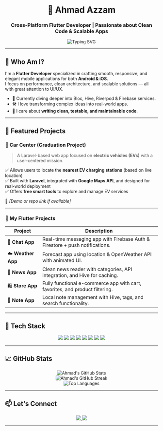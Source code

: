 <h1 align="center">🚀 Ahmad Azzam</h1>
<h3 align="center">Cross-Platform Flutter Developer | Passionate about Clean Code & Scalable Apps</h3>

<p align="center">
  <img src="https://readme-typing-svg.demolab.com?font=Fira+Code&size=22&pause=1000&color=00BFFF&center=true&vCenter=true&width=600&lines=Flutter+Developer+%7C+Android+%26+iOS;Clean+Architecture+%7C+Firebase+%7C+Hive;Building+Modern+Apps+with+Pixel-Perfect+UI" alt="Typing SVG" />
</p>

---

## 🌟 Who Am I?

I'm a **Flutter Developer** specialized in crafting smooth, responsive, and elegant mobile applications for both **Android & iOS**.  
I focus on performance, clean architecture, and scalable solutions — all with great attention to UI/UX.

- 🧠 Currently diving deeper into Bloc, Hive, Riverpod & Firebase services.  
- 🛠 I love transforming complex ideas into real-world apps.  
- 🎯 I care about **writing clean, testable, and maintainable code**.

---

## 💼 Featured Projects

### 🧠 **Car Center (Graduation Project)**
> A Laravel-based web app focused on **electric vehicles (EVs)** with a user-centered mission.

✅ Allows users to locate the **nearest EV charging stations** (based on live location)  
✅ Built with **Laravel**, integrated with **Google Maps API**, and designed for real-world deployment  
✅ Offers **free smart tools** to explore and manage EV services  

🔗 _[Demo or repo link if available]_  

---

### 📱 **My Flutter Projects**

| Project | Description |
|--------|-------------|
| 💬 **Chat App** | Real-time messaging app with Firebase Auth & Firestore + push notifications. |
| ☁️ **Weather App** | Forecast app using location & OpenWeather API with animated UI. |
| 📰 **News App** | Clean news reader with categories, API integration, and Hive for caching. |
| 🛍️ **Store App** | Fully functional e-commerce app with cart, favorites, and product filtering. |
| 📝 **Note App** | Local note management with Hive, tags, and search functionality. |

---

## 🧰 Tech Stack

<p align="center">
  <img src="https://img.shields.io/badge/Flutter-02569B?style=for-the-badge&logo=flutter&logoColor=white"/>
  <img src="https://img.shields.io/badge/Dart-0175C2?style=for-the-badge&logo=dart&logoColor=white"/>
  <img src="https://img.shields.io/badge/Firebase-FFCA28?style=for-the-badge&logo=firebase&logoColor=black"/>
  <img src="https://img.shields.io/badge/Hive-F9A825?style=for-the-badge&logo=hive&logoColor=black"/>
  <img src="https://img.shields.io/badge/Bloc-3982C3?style=for-the-badge&logo=blazor&logoColor=white"/>
  <img src="https://img.shields.io/badge/SQLite-003B57?style=for-the-badge&logo=sqlite&logoColor=white"/>
  <img src="https://img.shields.io/badge/Laravel-F72C1F?style=for-the-badge&logo=laravel&logoColor=white"/>
  <img src="https://img.shields.io/badge/REST%20API-5C2D91?style=for-the-badge&logo=protocols.io&logoColor=white"/>
</p>

---

## 📈 GitHub Stats

<p align="center">
  <img src="https://github-readme-stats.vercel.app/api?username=ahmadazzam03&show_icons=true&theme=tokyonight&hide_border=true" alt="Ahmad's GitHub Stats"/>
  <br/>
  <img src="https://github-readme-streak-stats.herokuapp.com?user=ahmadazzam03&theme=tokyonight&hide_border=true" alt="Ahmad's GitHub Streak"/>
  <br/>
  <img src="https://github-readme-stats.vercel.app/api/top-langs/?username=ahmadazzam03&layout=compact&theme=tokyonight&hide_border=true" alt="Top Languages"/>
</p>

---

## 📫 Let's Connect

<p align="center">
  <a href="https://www.linkedin.com/in/ahmad-azzam-07b80131b/" target="_blank">
    <img src="https://img.shields.io/badge/LinkedIn-0A66C2?style=for-the-badge&logo=linkedin&logoColor=white"/>
  </a>
  <a href="mailto:ahmadwaleedazzam123@gmail.com">
    <img src="https://img.shields.io/badge/Gmail-D14836?style=for-the-badge&logo=gmail&logoColor=white"/>
  </a>
</p>

---
